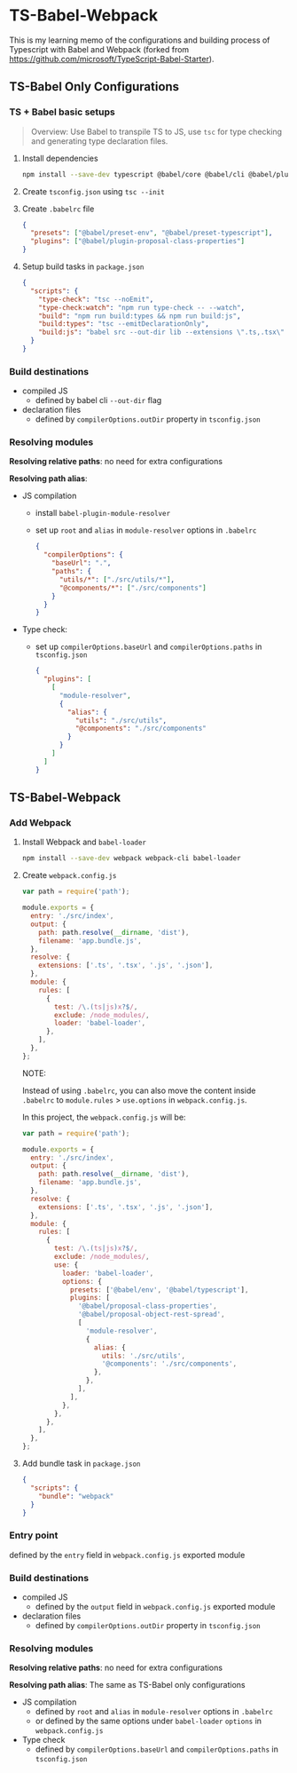 # TS-Babel-Webpack

This is my learning memo of the configurations and building process of Typescript with Babel and Webpack (forked from https://github.com/microsoft/TypeScript-Babel-Starter).

## TS-Babel Only Configurations

### TS + Babel basic setups

> Overview: Use Babel to transpile TS to JS, use `tsc` for type checking and generating type declaration files.

1. Install dependencies

   ```bash
   npm install --save-dev typescript @babel/core @babel/cli @babel/plugin-proposal-class-properties @babel/preset-env @babel/preset-typescript
   ```

2. Create `tsconfig.json` using `tsc --init`
3. Create `.babelrc` file

   ```json
   {
     "presets": ["@babel/preset-env", "@babel/preset-typescript"],
     "plugins": ["@babel/plugin-proposal-class-properties"]
   }
   ```

4. Setup build tasks in `package.json`

   ```json
   {
     "scripts": {
       "type-check": "tsc --noEmit",
       "type-check:watch": "npm run type-check -- --watch",
       "build": "npm run build:types && npm run build:js",
       "build:types": "tsc --emitDeclarationOnly",
       "build:js": "babel src --out-dir lib --extensions \".ts,.tsx\" --source-maps inline"
     }
   }
   ```

### Build destinations

- compiled JS
  - defined by babel cli `--out-dir` flag
- declaration files
  - defined by `compilerOptions.outDir` property in `tsconfig.json`

### Resolving modules

**Resolving relative paths**: no need for extra configurations

**Resolving path alias**:

- JS compilation

  - install `babel-plugin-module-resolver`
  - set up `root` and `alias` in `module-resolver` options in `.babelrc`

    ```json
    {
      "compilerOptions": {
        "baseUrl": ".",
        "paths": {
          "utils/*": ["./src/utils/*"],
          "@components/*": ["./src/components"]
        }
      }
    }
    ```

- Type check:

  - set up `compilerOptions.baseUrl` and `compilerOptions.paths` in `tsconfig.json`

    ```json
    {
      "plugins": [
        [
          "module-resolver",
          {
            "alias": {
              "utils": "./src/utils",
              "@components": "./src/components"
            }
          }
        ]
      ]
    }
    ```

## TS-Babel-Webpack

### Add Webpack

1. Install Webpack and `babel-loader`

   ```bash
   npm install --save-dev webpack webpack-cli babel-loader
   ```

2. Create `webpack.config.js`

   ```js
   var path = require('path');

   module.exports = {
     entry: './src/index',
     output: {
       path: path.resolve(__dirname, 'dist'),
       filename: 'app.bundle.js',
     },
     resolve: {
       extensions: ['.ts', '.tsx', '.js', '.json'],
     },
     module: {
       rules: [
         {
           test: /\.(ts|js)x?$/,
           exclude: /node_modules/,
           loader: 'babel-loader',
         },
       ],
     },
   };
   ```

   NOTE:

   Instead of using `.babelrc`, you can also move the content inside `.babelrc` to `module.rules` > `use.options` in `webpack.config.js`.

   In this project, the `webpack.config.js` will be:

   ```js
   var path = require('path');

   module.exports = {
     entry: './src/index',
     output: {
       path: path.resolve(__dirname, 'dist'),
       filename: 'app.bundle.js',
     },
     resolve: {
       extensions: ['.ts', '.tsx', '.js', '.json'],
     },
     module: {
       rules: [
         {
           test: /\.(ts|js)x?$/,
           exclude: /node_modules/,
           use: {
             loader: 'babel-loader',
             options: {
               presets: ['@babel/env', '@babel/typescript'],
               plugins: [
                 '@babel/proposal-class-properties',
                 '@babel/proposal-object-rest-spread',
                 [
                   'module-resolver',
                   {
                     alias: {
                       utils: './src/utils',
                       '@components': './src/components',
                     },
                   },
                 ],
               ],
             },
           },
         },
       ],
     },
   };
   ```

3. Add bundle task in `package.json`

   ```json
   {
     "scripts": {
       "bundle": "webpack"
     }
   }
   ```

### Entry point

defined by the `entry` field in `webpack.config.js` exported module

### Build destinations

- compiled JS
  - defined by the `output` field in `webpack.config.js` exported module
- declaration files
  - defined by `compilerOptions.outDir` property in `tsconfig.json`

### Resolving modules

**Resolving relative paths**: no need for extra configurations

**Resolving path alias**: The same as TS-Babel only configurations

- JS compilation
  - defined by `root` and `alias` in `module-resolver` options in `.babelrc`
  - or defined by the same options under `babel-loader` `options` in `webpack.config.js`
- Type check
  - defined by `compilerOptions.baseUrl` and `compilerOptions.paths` in `tsconfig.json`
